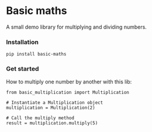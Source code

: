 # Basic maths

A small demo library for multiplying and dividing numbers.

### Installation
```
pip install basic-maths
```

### Get started
How to multiply one number by another with this lib:

```
from basic_multiplication import Multiplication

# Instantiate a Multiplication object
multiplication = Multiplication(2)

# Call the multiply method
result = multiplication.multiply(5)
```

